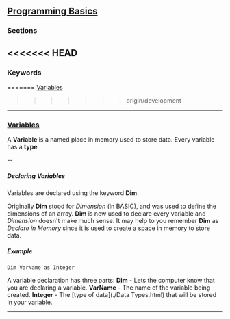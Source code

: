 ## <a name="pagetop" href="#pagetop">Programming Basics</a> ##

### Sections ###

<<<<<<< HEAD
----------
### Keywords ###
=======
[Variables](#variables)

>>>>>>> origin/development

----------
### <a name=variables href=#variables>Variables</a> ###
A **Variable** is a named place in memory used to store data. Every variable has a **type**

--

##### Declaring Variables #####
Variables are declared using the keyword **Dim**. 

Originally **Dim** stood for *Dimension* (in BASIC), and was used to define the dimensions of an array. **Dim** is now used to declare every variable and *Dimension* doesn't make much sense. It may help to you remember **Dim** as *Declare in Memory* since it is used to create a space in memory to store data.


##### Example #####
```VB
Dim VarName as Integer
```

A variable declaration has three parts:
**Dim** - Lets the computer know that you are declaring a variable.
**VarName** - The name of the variable being created.
**Integer** - The [type of data](./Data Types.html) that will be stored in your variable.

----------